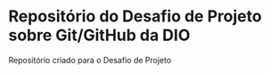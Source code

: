 # Repositório do Desafio de Projeto sobre Git/GitHub da DIO
Repositório  criado para o Desafio de Projeto
